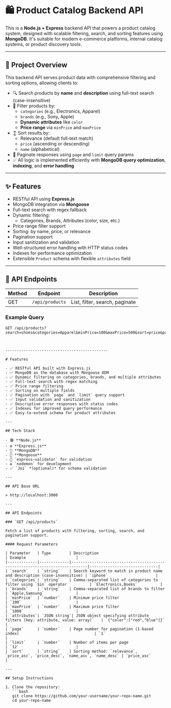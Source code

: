 # 🛍️ Product Catalog Backend API

This is a **Node.js + Express** backend API that powers a product catalog system, designed with scalable filtering, search, and sorting features using **MongoDB**. It's suitable for modern e-commerce platforms, internal catalog systems, or product discovery tools.

---

## 📌 Project Overview

This backend API serves product data with comprehensive filtering and sorting options, allowing clients to:

- 🔍 Search products by **name** and **description** using full-text search (case-insensitive)
- 🎯 Filter products by:
  - `categories` (e.g., Electronics, Apparel)
  - `brands` (e.g., Sony, Apple)
  - **Dynamic attributes** like `color`
  - **Price range** via `minPrice` and `maxPrice`
- ↕️ Sort results by:
  - Relevance (default full-text match)
  - `price` (ascending or descending)
  - `name` (alphabetical)
- 📄 Paginate responses using `page` and `limit` query params
- ✅ All logic is implemented efficiently with **MongoDB query optimization**, **indexing**, and **error handling**

---

## ✨ Features

- RESTful API using **Express.js**
- MongoDB integration via **Mongoose**
- Full-text search with regex fallback
- Dynamic filtering:
  - Categories, Brands, Attributes (color, size, etc.)
- Price range filter support
- Sorting: by name, price, or relevance
- Pagination support
- Input sanitization and validation
- Well-structured error handling with HTTP status codes
- Indexes for performance optimization
- Extensible `Product` schema with flexible `attributes` field

---

## 🧪 API Endpoints

| Method | Endpoint           | Description                        |
|--------|--------------------|------------------------------------|
| GET    | `/api/products`    | List, filter, search, paginate     |

### Example Query
```http
GET /api/products?search=shoes&categories=Apparel&minPrice=100&maxPrice=500&sort=price&page=2&limit=12



---------------------------------------------

# Features

- ✅ RESTful API built with Express.js
- ✅ MongoDB as the database with Mongoose ODM
- ✅ Dynamic filtering on categories, brands, and multiple attributes
- ✅ Full-text search with regex matching
- ✅ Price range filtering
- ✅ Sorting on multiple fields
- ✅ Pagination with `page` and `limit` query support
- ✅ Input validation and sanitization
- ✅ Descriptive error responses with status codes
- ✅ Indexes for improved query performance
- ✅ Easy-to-extend schema for product attributes

---

## Tech Stack

- 🟢 **Node.js**
- ⚙️ **Express.js**
- 🍃 **MongoDB**
- 🧬 **Mongoose**
- 🔎 `express-validator` for validation
- ♻️ `nodemon` for development
- ✅ `Joi` *(optional)* for schema validation

---

## API Base URL

> http://localhost:3000

---

## API Endpoints

### `GET /api/products`

Fetch a list of products with filtering, sorting, search, and pagination support.

#### Request Parameters

| Parameter   | Type        | Description                                                                 | Example                      |
|-------------|-------------|-----------------------------------------------------------------------------|------------------------------|
| `search`    | `string`    | Search keyword to match in product name and description (case-insensitive) | `iphone`                     |
| `categories`| `string`    | Comma-separated list of categories to filter using `$in` operator          | `Electronics,Books`          |
| `brands`    | `string`    | Comma-separated list of brands to filter                                    | `Apple,Samsung`              |
| `minPrice`  | `number`    | Minimum price filter                                                        | `100`                        |
| `maxPrice`  | `number`    | Maximum price filter                                                        | `1000`                       |
| `attributes`| `JSON string`| JSON object specifying attribute filters (key: attribute, value: array)    | `{"color":["red","blue"]}`   |
| `page`      | `number`    | Page number for pagination (1-based index)                                 | `1`                          |
| `limit`     | `number`    | Number of items per page                                                    | `12`                         |
| `sort`      | `string`    | Sorting method: `relevance`, `price_asc`, `price_desc`, `name_asc`, `name_desc` | `price_asc`             |

---

## Setup Instructions

1. Clone the repository:
   ```bash
   git clone https://github.com/your-username/your-repo-name.git
   cd your-repo-name

